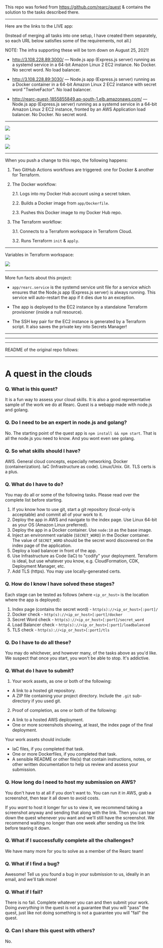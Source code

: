 This repo was forked from https://github.com/rearc/quest & contains the solution to the tasks described there.

---

Here are the links to the LIVE app:

(Instead of merging all tasks into one setup, I have created them separately, so each URL below satisfies some of the requirements, not all.)

NOTE: The infra supporting these will be torn down on August 25, 2021!

- http://3.108.228.89:3000/ — Node.js app (Express.js server) running as a systemd service in a 64-bit Amazon Linux 2 EC2 instance. No Docker. No secret word. No load balancer.

- http://3.108.228.89:3030/ — Node.js app (Express.js server) running as a Docker container in a 64-bit Amazon Linux 2 EC2 instance with secret word "TwelveFactor". No load balancer.

- http://rearc-quest-1855855849.ap-south-1.elb.amazonaws.com/ — Node.js app (Express.js server) running as a systemd service in a 64-bit Amazon Linux 2 EC2 instance, fronted by an AWS Application load balancer. No Docker. No secret word.

---

![](images/1.png)

![](images/2.png)

![](images/3.png)

---

When you push a change to this repo, the following happens:

1. Two GitHub Actions workflows are triggered: one for Docker & another for Terraform.

2. The Docker workflow:

   2.1. Logs into my Docker Hub account using a secret token.

   2.2. Builds a Docker image from `app/Dockerfile`.

   2.3. Pushes this Docker image to my Docker Hub repo.

3. The Terraform workflow:

   3.1. Connects to a Terraform workspace in Terraform Cloud.

   3.2. Runs Terraform `init` & `apply`.

---

Variables in Terraform workspace:

![](images/4.png)

---

More fun facts about this project:

- `app/rearc.service` is the systemd service unit file for a service which ensures that the Node.js app (Express.js server) is always running. This service will auto-restart the app if it dies due to an exception.

- The app is deployed to the EC2 instance by a standalone Terraform provisioner (inside a null resource).

- The SSH key pair for the EC2 instance is generated by a Terraform script. It also saves the private key into Secrets Manager!

---

---

---

README of the original repo follows:

---

# A quest in the clouds

### Q. What is this quest?

It is a fun way to assess your cloud skills. It is also a good representative sample of the work we do at Rearc. Quest is a webapp made with node.js and golang.

### Q. Do I need to be an expert in node.js and golang?

No. The starting point of the quest app is `npm install && npm start`. That is all the node.js you need to know. And you wont even see golang.

### Q. So what skills should I have?

AWS. General cloud concepts, especially networking. Docker (containerization). IaC (Infrastructure as code). Linux/Unix. Git. TLS certs is a plus.

### Q. What do I have to do?

You may do all or some of the following tasks. Please read over the complete list before starting.

1. If you know how to use git, start a git repository (local-only is acceptable) and commit all of your work to it.
2. Deploy the app in AWS and navigate to the index page. Use Linux 64-bit as your OS (Amazon Linux preferred).
3. Deploy the app in a Docker container. Use `node:10` as the base image.
4. Inject an environment variable (`SECRET_WORD`) in the Docker container. The value of `SECRET_WORD` should be the secret word discovered on the index page of the application.
5. Deploy a load balancer in front of the app.
6. Use Infrastructure as Code (IaC) to "codify" your deployment. Terraform is ideal, but use whatever you know, e.g. CloudFormation, CDK, Deployment Manager, etc.
7. Add TLS (https). You may use locally-generated certs.

### Q. How do I know I have solved these stages?

Each stage can be tested as follows (where `<ip_or_host>` is the location where the app is deployed):

1. Index page (contains the secret word) - `http(s)://<ip_or_host>[:port]/`
2. Docker check - `http(s)://<ip_or_host>[:port]/docker`
3. Secret Word check - `http(s)://<ip_or_host>[:port]/secret_word`
4. Load Balancer check - `http(s)://<ip_or_host>[:port]/loadbalanced`
5. TLS check - `http(s)://<ip_or_host>[:port]/tls`

### Q. Do I have to do all these?

You may do whichever, and however many, of the tasks above as you'd like. We suspect that once you start, you won't be able to stop. It's addictive.

### Q. What do I have to submit?

1. Your work assets, as one or both of the following:

- A link to a hosted git repository.
- A ZIP file containing your project directory. Include the `.git` sub-directory if you used git.

2. Proof of completion, as one or both of the following:

- A link to a hosted AWS deployment.
- One or more screenshots showing, at least, the index page of the final deployment.

Your work assets should include:

- IaC files, if you completed that task.
- One or more Dockerfiles, if you completed that task.
- A sensible README or other file(s) that contain instructions, notes, or other written documentation to help us review and assess your submission.

### Q. How long do I need to host my submission on AWS?

You don't have to at all if you don't want to. You can run it in AWS, grab a screenshot, then tear it all down to avoid costs.

If you _want_ to host it longer for us to view it, we recommend taking a screenshot anyway and sending that along with the link. Then you can tear down the quest whenever you want and we'll still have the screenshot. We recommend waiting no longer than one week after sending us the link before tearing it down.

### Q. What if I successfully complete all the challenges?

We have many more for you to solve as a member of the Rearc team!

### Q. What if I find a bug?

Awesome! Tell us you found a bug in your submission to us, ideally in an email, and we'll talk more!

### Q. What if I fail?

There is no fail. Complete whatever you can and then submit your work. Doing _everything_ in the quest is not a guarantee that you will "pass" the quest, just like not doing something is not a guarantee you will "fail" the quest.

### Q. Can I share this quest with others?

No.
